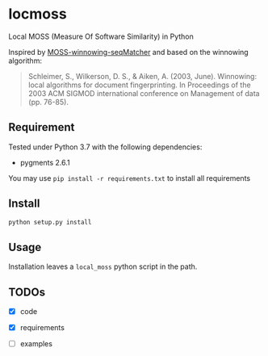 # locmoss
Local MOSS (Measure Of Software Similarity) in Python

Inspired by [MOSS-winnowing-seqMatcher](https://github.com/agranya99/MOSS-winnowing-seqMatcher) and based on the winnowing algorithm:
> Schleimer, S., Wilkerson, D. S., & Aiken, A. (2003, June). Winnowing: local algorithms for document fingerprinting. In Proceedings of the 2003 ACM SIGMOD international conference on Management of data (pp. 76-85).

## Requirement
Tested under Python 3.7 with the following dependencies:

 - pygments 2.6.1
 
You may use `pip install -r requirements.txt` to install all requirements

## Install

```bash
python setup.py install
```

## Usage
Installation leaves a `local_moss` python script in the path. 

## TODOs
 - [x] code
 - [x] requirements
 - [ ] examples

